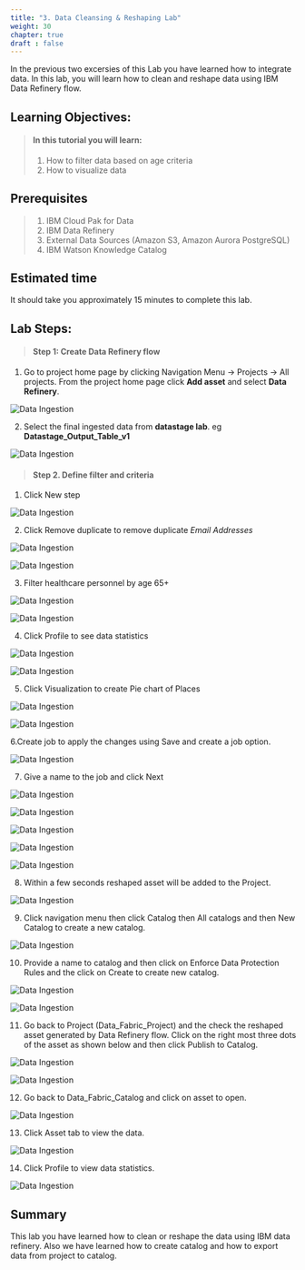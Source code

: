 ```yaml
---
title: "3. Data Cleansing & Reshaping Lab"
weight: 30
chapter: true
draft : false
---
```


In the previous two excersies of this Lab you have learned how to integrate data. In this lab, you will learn how to clean and reshape data using IBM Data Refinery flow.

## Learning Objectives:
> #### In this tutorial you will learn:
> 1. How to filter data based on age criteria
> 2. How to visualize data

## Prerequisites
> 1. IBM Cloud Pak for Data
> 2. IBM Data Refinery
> 3. External Data Sources (Amazon S3, Amazon Aurora PostgreSQL)
> 4. IBM Watson Knowledge Catalog

## Estimated time
It should take you approximately 15 minutes to complete this lab.

## Lab Steps:

>#### Step 1: Create Data Refinery flow

1. Go to project home page by clicking Navigation Menu -> Projects -> All projects. From the project home page click **Add asset** and select **Data Refinery**.

![Data Ingestion](/static/images/30_governance_lab/data_refinery_1.png)

2. Select the final ingested data from **datastage lab**. eg **Datastage_Output_Table_v1** 

![Data Ingestion](/static/images/30_governance_lab/data_refinery_2.png)

> #### Step 2. Define filter and criteria

1. Click New step

![Data Ingestion](/static/images/30_governance_lab/data_refinery_3.png)

2. Click Remove duplicate to remove duplicate _Email Addresses_

![Data Ingestion](/static/images/30_governance_lab/data_refinery_4.png)

![Data Ingestion](/static/images/30_governance_lab/data_refinery_4.1.png)

3. Filter healthcare personnel by age 65+

![Data Ingestion](/static/images/30_governance_lab/data_refinery_5.png)

![Data Ingestion](/static/images/30_governance_lab/data_refinery_6.png)

4. Click Profile to see data statistics

![Data Ingestion](/static/images/30_governance_lab/data_refinery_8.png)

![Data Ingestion](/static/images/30_governance_lab/data_refinery_9.png)

5. Click Visualization to create Pie chart of Places

![Data Ingestion](/static/images/30_governance_lab/data_refinery_10.png)

![Data Ingestion](/static/images/30_governance_lab/data_refinery_11.png)

6.Create job to apply the changes using Save and create a job option.

![Data Ingestion](/static/images/30_governance_lab/save_refinery.png)

7. Give a name to the job and click Next

![Data Ingestion](/static/images/30_governance_lab/data_refinery_12.png)

![Data Ingestion](/static/images/30_governance_lab/data_refinery_13.png)

![Data Ingestion](/static/images/30_governance_lab/data_refinery_14.png)

![Data Ingestion](/static/images/30_governance_lab/data_refinery_15.png)

![Data Ingestion](/static/images/30_governance_lab/data_refinery_16.png)

8. Within a few seconds reshaped asset will be added to the Project.

![Data Ingestion](/static/images/30_governance_lab/data_refinery_17.png)

9. Click navigation menu then click Catalog then All catalogs and then New Catalog to create a new catalog.

![Data Ingestion](/static/images/30_governance_lab/create_catalog.png)

10. Provide a name to catalog and then click on Enforce Data Protection Rules and the click on Create to create new catalog.

![Data Ingestion](/static/images/30_governance_lab/create_catalog_2.png)

![Data Ingestion](/static/images/30_governance_lab/create_catalog_3.png)

11. Go back to Project (Data_Fabric_Project) and the check the reshaped asset generated by Data Refinery flow. Click on the right most three dots of the asset as shown below and then click Publish to Catalog.

![Data Ingestion](/static/images/30_governance_lab/data_refinery_18.png)

![Data Ingestion](/static/images/30_governance_lab/data_refinery_19.png)

12. Go back to Data_Fabric_Catalog and click on asset to open.

![Data Ingestion](/static/images/30_governance_lab/create_catalog_4.png)

13. Click Asset tab to view the data.

![Data Ingestion](/static/images/30_governance_lab/create_catalog_5.png)

14. Click Profile to view data statistics.

![Data Ingestion](/static/images/30_governance_lab/create_catalog_6.png)

## Summary

This lab you have learned how to clean or reshape the data using IBM data refinery. Also we have learned how to create catalog and how to export data from project to catalog.
